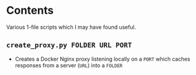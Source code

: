 # Contents

Various 1-file scripts which I may have found useful.

## `create_proxy.py FOLDER URL PORT` 
* Creates a Docker Nginx proxy listening locally on a `PORT` which caches responses from a server (`URL`) into a `FOLDER`
